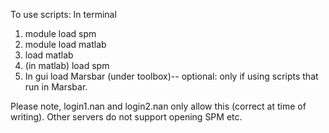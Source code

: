 To use scripts:
In terminal 
1) module load spm
2) module load matlab
3) load matlab
4) (in matlab) load spm
5) In gui load Marsbar (under toolbox)-- optional: only if using scripts that run in Marsbar.

Please note, login1.nan and login2.nan only allow this (correct at time of writing). Other servers do not support opening SPM etc.
 



